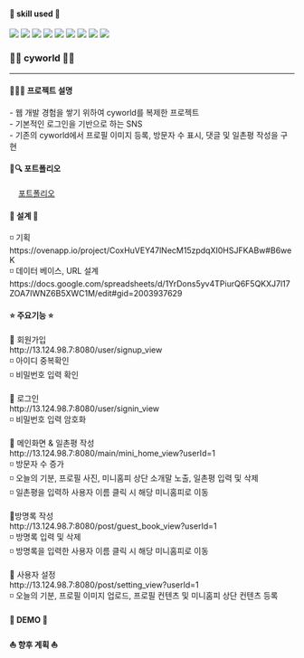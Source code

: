 <h4> 💪 skill used 💪 </h4>
<div class="d-flex">
  <img src="https://img.shields.io/badge/Java-007396?style=flat-square&logo=Java&logoColor=white"/>
  <img src="https://img.shields.io/badge/HTML5-E34F26?style=flat-square&logo=HTML5&logoColor=white"/>
  <img src="https://img.shields.io/badge/Jquery-0769AD?style=flat-square&logo=Jquery&logoColor=white"/>
  <img src="https://img.shields.io/badge/JavaScript-F7DF1E?style=flat-square&logo=JavaScript&logoColor=white"/>
  <img src="https://img.shields.io/badge/CSS3-1572B6?style=flat-square&logo=CSS3&logoColor=white"/>
  <img src="https://img.shields.io/badge/Spring-6DB33F?style=flat-square&logo=Spring&logoColor=white"/>
  <img src="https://img.shields.io/badge/Mysql-4479A1?style=flat-square&logo=Mysql&logoColor=white"/>
  <img src="https://img.shields.io/badge/AWS-232F3E?style=flat-square&logo=AWS&logoColor=white"/>
  <img src="https://img.shields.io/badge/Eclipse-2C2255?style=flat-square&logo=Eclipse&logoColor=white"/>
</div>

<h3> 🌈✨ cyworld 🌈✨ </h3>
<hr>
<h4> 👩‍💻📢 프로젝트 설명 </h4>  
- 웹 개발 경험을 쌓기 위하여 cyworld를 복제한 프로젝트<br>
- 기본적인 로그인을 기반으로 하는 SNS <br>
- 기존의 cyworld에서 프로필 이미지 등록, 방문자 수 표시, 댓글 및 일촌평 작성을 구현
<br>
<h4> 📃🔍 포트폴리오 </h4>
&nbsp;&nbsp;&nbsp;&nbsp;<a href="#">포트폴리오</a>
<br>

<h4> 🔨 설계 🔨 </h4>
◽ 기획 <br>
https://ovenapp.io/project/CoxHuVEY47lNecM15zpdqXI0HSJFKABw#B6weK <br>
◽ 데이터 베이스, URL 설계 <br>
https://docs.google.com/spreadsheets/d/1YrDons5yv4TPiurQ6F5QKXJ7l17ZOA7IWNZ6B5XWC1M/edit#gid=2003937629
<br>
<h4> ⭐ 주요기능 ⭐ </h4>
📌 회원가입 <br>
http://13.124.98.7:8080/user/signup_view <br>
◽ 아이디 중복확인 <br>
◽ 비밀번호 입력 확인 <br>
<br>
📌 로그인 <br> 
http://13.124.98.7:8080/user/signin_view <br>
◽ 비밀번호 입력 암호화 <br>
<br>
📌 메인화면 & 일촌평 작성 <br>
http://13.124.98.7:8080/main/mini_home_view?userId=1 <br>
◽ 방문자 수 증가 <br>
◽ 오늘의 기분, 프로필 사진, 미니홈피 상단 소개말 노출, 일촌평 입력 및 삭제 <br>
◽ 일촌평을 입력하 사용자 이름 클릭 시 해당 미니홈피로 이동 <br>
<br>
📌방명록 작성 <br>
http://13.124.98.7:8080/post/guest_book_view?userId=1 <br>
◽ 방명록 입력 및 삭제 <br>
◽ 방명록을 입력한 사용자 이름 클릭 시 해당 미니홈피로 이동 <br>
<br>
📌 사용자 설정 <br>
http://13.124.98.7:8080/post/setting_view?userId=1 <br>
◽ 오늘의 기분, 프로필 이미지 업로드, 프로필 컨텐츠 및 미니홈피 상단 컨텐츠 등록 <br>

<h4> 👾 DEMO 👾 </h4>

  
  
<h4> ⛵ 향후 계획 ⛵</h4>
  
  
  

